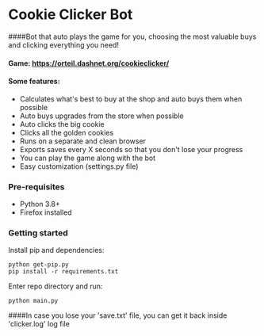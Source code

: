 # Cookie Clicker Bot
####Bot that auto plays the game for you, choosing the most valuable buys and clicking everything you need!
#### Game: https://orteil.dashnet.org/cookieclicker/
#### Some features:
- Calculates what's best to buy at the shop and auto buys them when possible
- Auto buys upgrades from the store when possible
- Auto clicks the big cookie
- Clicks all the golden cookies
- Runs on a separate and clean browser
- Exports saves every X seconds so that you don't lose your progress
- You can play the game along with the bot
- Easy customization (settings.py file)

### Pre-requisites
- Python 3.8+
- Firefox installed

### Getting started
Install pip and dependencies:
```
python get-pip.py
pip install -r requirements.txt
```
Enter repo directory and run:
```
python main.py
```
####In case you lose your 'save.txt' file, you can get it back inside 'clicker.log' log file 